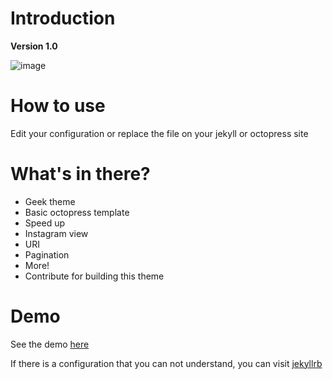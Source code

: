 # Introduction
**Version 1.0**

![image](http://i.imgur.com/JdphAWJ.png)

# How to use

Edit your configuration or replace the file on your jekyll or octopress site

# What's in there?

 * Geek theme
 * Basic octopress template
 * Speed up
 * Instagram view
 * URI
 * Pagination
 * More!
 * Contribute for building this theme

# Demo

See the demo [here](https://dikiaap.github.io)

If there is a configuration that you can not understand, you can visit [jekyllrb](http://jekyllrb.com)